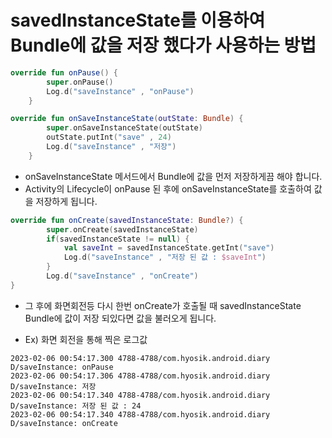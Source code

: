 # **savedInstanceState**를 이용하여 Bundle에 값을 저장 했다가 사용하는 방법

```kotlin
override fun onPause() {
        super.onPause()
        Log.d("saveInstance" , "onPause")
    }

override fun onSaveInstanceState(outState: Bundle) {
        super.onSaveInstanceState(outState)
        outState.putInt("save" , 24)
        Log.d("saveInstance" , "저장")
    }
```

* onSaveInstanceState 메서드에서 Bundle에 값을 먼저 저장하게끔 해야 합니다.
* Activity의 Lifecycle이 onPause 된 후에 onSaveInstanceState를 호출하여 값을 저장하게 됩니다.


```kotlin
override fun onCreate(savedInstanceState: Bundle?) {
        super.onCreate(savedInstanceState)
        if(savedInstanceState != null) {
            val saveInt = savedInstanceState.getInt("save")
            Log.d("saveInstance" , "저장 된 값 : $saveInt")
        }
        Log.d("saveInstance" , "onCreate")
}        
```

* 그 후에 화면회전등 다시 한번 onCreate가 호출될 때 savedInstanceState Bundle에 값이 저장 되있다면 값을 불러오게 됩니다.

* Ex) 화면 회전을 통해 찍은 로그값

```
2023-02-06 00:54:17.300 4788-4788/com.hyosik.android.diary D/saveInstance: onPause
2023-02-06 00:54:17.306 4788-4788/com.hyosik.android.diary D/saveInstance: 저장
2023-02-06 00:54:17.340 4788-4788/com.hyosik.android.diary D/saveInstance: 저장 된 값 : 24
2023-02-06 00:54:17.340 4788-4788/com.hyosik.android.diary D/saveInstance: onCreate
```
